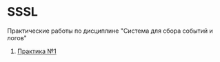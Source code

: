 # SSSL
Практические работы по дисциплине "Система для сбора событий и логов"
1. [Практика №1](https://github.com/slavastrybak/SSSL/tree/main/PR1)

